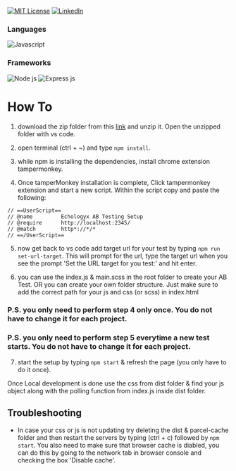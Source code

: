 

[![MIT License][license-shield]][license-url]
[![LinkedIn][linkedin-shield]][linkedin-url]

### Languages

![Javascript][javascript-shield]



### Frameworks
![Node js][nodejs-shield] ![Express js][expressjs-shield]

# How To

1. download the zip folder from this [link](https://github.com/maaislam/echologyx-ab-testing-boilerplate/archive/refs/heads/main.zip) and unzip it. Open the unzipped folder with vs code.

2. open terminal (ctrl + ~) and type `npm install`.

3. while npm is installing the dependencies, install chrome extension tampermonkey.

4. Once tamperMonkey installation is complete, Click tampermonkey extension and start a new script.
   Within the script copy and paste the following:

```
// ==UserScript==
// @name         Echologyx AB Testing Setup
// @require      http://localhost:2345/
// @match        http*://*/*
// ==/UserScript==
```

5. now get back to vs code add target url for your test by typing `npm run set-url-target`. This will prompt for the url, type the target url when you see the prompt 'Set the URL target for you test:' and hit enter.

6. you can use the index.js & main.scss in the root folder to create your AB Test. OR you can create your own folder structure. Just make sure to add the correct path for your js and css (or scss) in index.html

### P.S. you only need to perform step 4 only once. You do not have to change it for each project.

### P.S. you only need to perform step 5 everytime a new test starts. You do not have to change it for each project.

7. start the setup by typing `npm start` & refresh the page (you only have to do it once).

Once Local development is done use the css from dist folder & find your js object along with the polling function from index.js inside dist folder.

## Troubleshooting

- In case your css or js is not updating try deleting the dist & parcel-cache folder and then restart the servers by typing (ctrl + c) followed by `npm start`. You also need to make sure that browser cache is diabled, you can do this by going to the network tab in browser console and checking the box 'Disable cache'.







<!-- MARKDOWN LINKS & IMAGES -->
<!-- https://www.markdownguide.org/basic-syntax/#reference-style-links -->


[license-shield]: https://img.shields.io/github/license/othneildrew/Best-README-Template.svg?style=for-the-badge
[license-url]: https://github.com/maaislam/echologyx-ab-testing-boilerplate/blob/main/LICENSE
[linkedin-shield]: https://img.shields.io/badge/LinkedIn-0077B5?style=for-the-badge&logo=linkedin&logoColor=white
[linkedin-url]: https://www.linkedin.com/in/arafat-i-24689236/
[javascript-shield]: https://img.shields.io/badge/JavaScript-323330?style=for-the-badge&logo=javascript&logoColor=F7DF1E
[nodejs-shield]:https://img.shields.io/badge/Node.js-339933?style=for-the-badge&logo=nodedotjs&logoColor=white
[expressjs-shield]: https://img.shields.io/badge/Express.js-000000?style=for-the-badge&logo=express&logoColor=white
